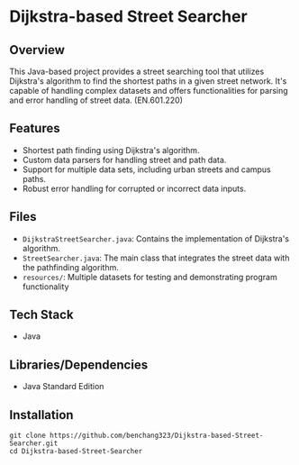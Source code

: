 # Dijkstra-based Street Searcher

## Overview
This Java-based project provides a street searching tool that utilizes Dijkstra's algorithm to find the shortest paths in a given street network. It's capable of handling complex datasets and offers functionalities for parsing and error handling of street data. (EN.601.220)

## Features
- Shortest path finding using Dijkstra's algorithm.
- Custom data parsers for handling street and path data.
- Support for multiple data sets, including urban streets and campus paths.
- Robust error handling for corrupted or incorrect data inputs.

## Files
- `DijkstraStreetSearcher.java`: Contains the implementation of Dijkstra's algorithm.
- `StreetSearcher.java`: The main class that integrates the street data with the pathfinding algorithm.
- `resources/`: Multiple datasets for testing and demonstrating program functionality

## Tech Stack
- Java

## Libraries/Dependencies
- Java Standard Edition

## Installation
```
git clone https://github.com/benchang323/Dijkstra-based-Street-Searcher.git
cd Dijkstra-based-Street-Searcher
```
